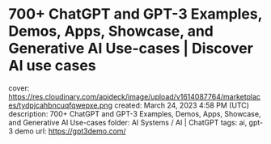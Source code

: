 # 700+ ChatGPT and GPT-3 Examples, Demos, Apps, Showcase, and Generative AI Use-cases | Discover AI use cases

cover: https://res.cloudinary.com/apideck/image/upload/v1614087764/marketplaces/tydpjcahbncuqfqwepxe.png
created: March 24, 2023 4:58 PM (UTC)
description: 700+ ChatGPT and GPT-3 Examples, Demos, Apps, Showcase, and Generative AI Use-cases
folder: AI Systems / AI | ChatGPT
tags: ai, gpt-3 demo
url: https://gpt3demo.com/